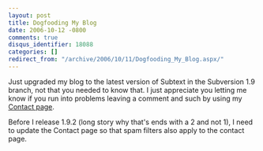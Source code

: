 ```yaml
---
layout: post
title: Dogfooding My Blog
date: 2006-10-12 -0800
comments: true
disqus_identifier: 18088
categories: []
redirect_from: "/archive/2006/10/11/Dogfooding_My_Blog.aspx/"
---
```


Just upgraded my blog to the latest version of Subtext in the Subversion
1.9 branch, not that you needed to know that. I just appreciate you
letting me know if you run into problems leaving a comment and such by
using my [Contact
page](http://haacked.com/contact.aspx "Contact Me page").

Before I release 1.9.2 (long story why that's ends with a 2 and not 1),
I need to update the Contact page so that spam filters also apply to the
contact page.



